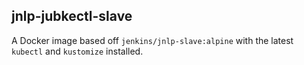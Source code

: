jnlp-jubkectl-slave
---

A Docker image based off `jenkins/jnlp-slave:alpine` with the latest `kubectl` and `kustomize` installed.
